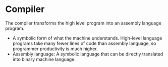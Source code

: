 # Compiler
The compiler transforms the high level program into an assembly
language program.
* A symbolic form of what the machine understands. High-level
language programs take many fewer lines of code than assembly
language, so programmer productivity is much higher.
* Assembly language: A symbolic language that can be directly
translated into binary machine language.